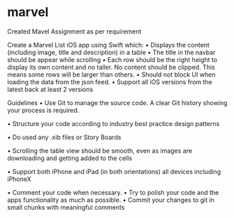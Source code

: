 # marvel
Created Mavel Assignment as per requirement

Create a Marvel List iOS app using Swift which:
• Displays the content (including image, title and description) in a table • The title in the navbar should be appear while scrolling • Each row should be the right height to display its own content and no taller. No content should be clipped. This means some rows will be larger than others. • Should not block UI when loading the data from the json feed. • Support all iOS versions from the latest back at least 2 versions

Guidelines
• Use Git to manage the source code. A clear Git history showing your process is required.

• Structure your code according to industry best practice design patterns

• Do used any .xib files or Story Boards

• Scrolling the table view should be smooth, even as images are downloading and getting added to the cells

• Support both iPhone and iPad (in both orientations) all devices including iPhoneX

• Comment your code when necessary. • Try to polish your code and the apps functionality as much as possible. • Commit your changes to git in small chunks with meaningful comments
